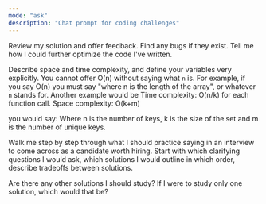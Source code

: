 ```yaml
---
mode: "ask"
description: "Chat prompt for coding challenges"
---
```


Review my solution and offer feedback. Find any bugs if they exist. Tell me how I could further optimize the code I've written.

Describe space and time complexity, and define your variables very explicitly. You cannot offer O(n) without saying what `n` is. For example, if you say O(n) you must say "where n is the length of the array", or whatever `n` stands for. Another example would be
Time complexity: O(n/k) for each function call.
Space complexity: O(k+m)

you would say:
Where n is the number of keys, k is the size of the set and m is the number of unique keys.

Walk me step by step through what I should practice saying in an interview to come across as a candidate worth hiring. Start with which clarifying questions I would ask, which solutions I would outline in which order, describe tradeoffs between solutions.

Are there any other solutions I should study? If I were to study only one solution, which would that be?
